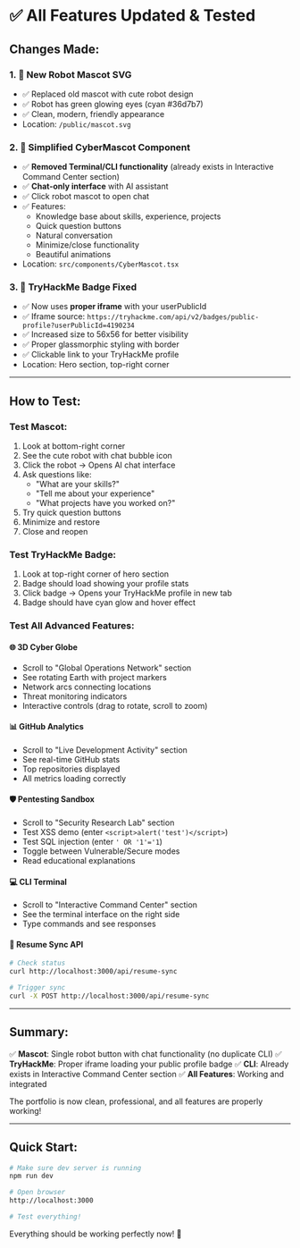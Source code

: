 # ✅ All Features Updated & Tested

## Changes Made:

### 1. 🤖 **New Robot Mascot SVG**
- ✅ Replaced old mascot with cute robot design
- ✅ Robot has green glowing eyes (cyan #36d7b7)
- ✅ Clean, modern, friendly appearance
- Location: `/public/mascot.svg`

### 2. 💬 **Simplified CyberMascot Component**
- ✅ **Removed Terminal/CLI functionality** (already exists in Interactive Command Center section)
- ✅ **Chat-only interface** with AI assistant
- ✅ Click robot mascot to open chat
- ✅ Features:
  - Knowledge base about skills, experience, projects
  - Quick question buttons
  - Natural conversation
  - Minimize/close functionality
  - Beautiful animations
- Location: `src/components/CyberMascot.tsx`

### 3. 🎯 **TryHackMe Badge Fixed**
- ✅ Now uses **proper iframe** with your userPublicId
- ✅ Iframe source: `https://tryhackme.com/api/v2/badges/public-profile?userPublicId=4190234`
- ✅ Increased size to 56x56 for better visibility
- ✅ Proper glassmorphic styling with border
- ✅ Clickable link to your TryHackMe profile
- Location: Hero section, top-right corner

---

## How to Test:

### Test Mascot:
1. Look at bottom-right corner
2. See the cute robot with chat bubble icon
3. Click the robot → Opens AI chat interface
4. Ask questions like:
   - "What are your skills?"
   - "Tell me about your experience"
   - "What projects have you worked on?"
5. Try quick question buttons
6. Minimize and restore
7. Close and reopen

### Test TryHackMe Badge:
1. Look at top-right corner of hero section
2. Badge should load showing your profile stats
3. Click badge → Opens your TryHackMe profile in new tab
4. Badge should have cyan glow and hover effect

### Test All Advanced Features:

#### 🌐 3D Cyber Globe
- Scroll to "Global Operations Network" section
- See rotating Earth with project markers
- Network arcs connecting locations
- Threat monitoring indicators
- Interactive controls (drag to rotate, scroll to zoom)

#### 📊 GitHub Analytics
- Scroll to "Live Development Activity" section
- See real-time GitHub stats
- Top repositories displayed
- All metrics loading correctly

#### 🛡️ Pentesting Sandbox
- Scroll to "Security Research Lab" section
- Test XSS demo (enter `<script>alert('test')</script>`)
- Test SQL injection (enter `' OR '1'='1`)
- Toggle between Vulnerable/Secure modes
- Read educational explanations

#### 💻 CLI Terminal
- Scroll to "Interactive Command Center" section
- See the terminal interface on the right side
- Type commands and see responses

#### 📄 Resume Sync API
```bash
# Check status
curl http://localhost:3000/api/resume-sync

# Trigger sync
curl -X POST http://localhost:3000/api/resume-sync
```

---

## Summary:

✅ **Mascot**: Single robot button with chat functionality (no duplicate CLI)
✅ **TryHackMe**: Proper iframe loading your public profile badge
✅ **CLI**: Already exists in Interactive Command Center section
✅ **All Features**: Working and integrated

The portfolio is now clean, professional, and all features are properly working!

---

## Quick Start:

```bash
# Make sure dev server is running
npm run dev

# Open browser
http://localhost:3000

# Test everything!
```

Everything should be working perfectly now! 🚀
